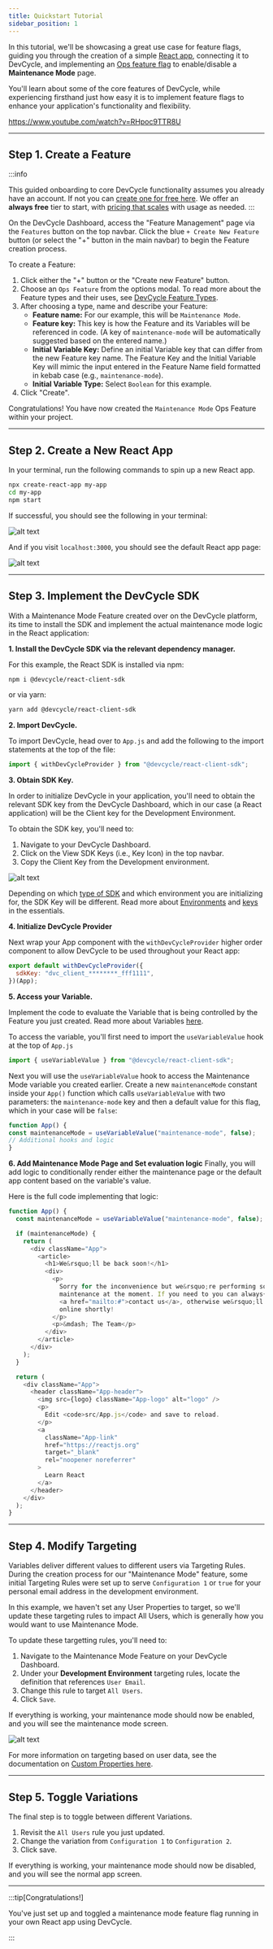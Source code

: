 ```yaml
---
title: Quickstart Tutorial
sidebar_position: 1
---
```


In this tutorial, we'll be showcasing a great use case for feature flags, guiding you through the creation of a simple [React app](https://react.dev), connecting it to DevCycle, and implementing an [Ops feature flag](/introduction/core-concepts/feature-types#ops) to enable/disable a **Maintenance Mode** page. 

You'll learn about some of the core features of DevCycle, while experiencing firsthand just how easy it is to implement feature flags to enhance your application's functionality and flexibility.

https://www.youtube.com/watch?v=RHpoc9TTR8U

---

## Step 1. Create a Feature

:::info

This guided onboarding to core DevCycle functionality assumes you already have an account. If not you can [create one for free here](https://app.devcycle.com/?isSignUp=true). We offer an **always free** tier to start, with [pricing that scales](https://devcycle.com/pricing) with usage as needed.
:::

On the DevCycle Dashboard, access the "Feature Management" page via the `Features` button on the top navbar. Click the blue `+ Create New Feature` button (or select the "+" button in the main navbar) to begin the Feature creation process.

To create a Feature:

1. Click either the "+" button or the "Create new Feature" button.
2. Choose an `Ops Feature` from the options modal. To read more about the Feature types and their uses, see [DevCycle Feature Types](/introduction/core-concepts/feature-types).
3. After choosing a type, name and describe your Feature:
    - **Feature name:** For our example, this will be `Maintenance Mode`.
    - **Feature key:** This key is how the Feature and its Variables will be referenced in code. (A key of `maintenance-mode` will be automatically suggested based on the entered name.)
    - **Initial Variable Key:** Define an initial Variable key that can differ from the new Feature key name. The Feature Key and the Initial Variable Key will mimic the input entered in the Feature Name field formatted in kebab case (e.g., `maintenance-mode`).
    - **Initial Variable Type:** Select `Boolean` for this example.
4. Click "Create".

Congratulations! You have now created the `Maintenance Mode` Ops Feature within your project.

---

## Step 2. Create a New React App

In your terminal, run the following commands to spin up a new React app.

```bash
npx create-react-app my-app
cd my-app
npm start
```

If successful, you should see the following in your terminal:

![alt text](https://cdn.jsdelivr.net/gh/facebook/create-react-app@27b42ac7efa018f2541153ab30d63180f5fa39e0/screencast.svg)

And if you visit `localhost:3000`, you should see the default React app page:

![alt text](/tutorial/tutorial-default.png)


---

## Step 3. Implement the DevCycle SDK

With a Maintenance Mode Feature created over on the DevCycle platform, its time to install the SDK and implement the actual maintenance mode logic in the React application:

**1. Install the DevCycle SDK via the relevant dependency manager.** 

For this example, the React SDK is installed via npm:

```bash
npm i @devcycle/react-client-sdk
```
or via yarn:

```bash
yarn add @devcycle/react-client-sdk
```

**2. Import DevCycle.** 

To import DevCycle, head over to `App.js` and add the following to the import statements at the top of the file:

```javascript
import { withDevCycleProvider } from "@devcycle/react-client-sdk";
```

**3. Obtain SDK Key.**

In order to initialize DevCycle in your application, you'll need to obtain the relevant SDK key from the DevCycle Dashboard, which in our case (a React application) will be the Client key for the Development Environment. 

To obtain the SDK key, you'll need to:

1. Navigate to your DevCycle Dashboard.
2. Click on the View SDK Keys (i.e., Key Icon) in the top navbar.
3. Copy the Client Key from the Development environment.

![alt text](/tutorial/tutorial-keys.png)

Depending on which [type of SDK](/sdk/) and which environment you are initializing for, the SDK Key will be different. Read more about [Environments](/essentials/environments) and [keys](/essentials/keys) in the essentials.

**4. Initialize DevCycle Provider**

Next wrap your App component with the `withDevCycleProvider` higher order component to allow DevCycle to be used throughout your React app:

```javascript
export default withDevCycleProvider({
  sdkKey: "dvc_client_********_fff1111",
})(App);
```

**5. Access your Variable.** 

Implement the code to evaluate the Variable that is being controlled by the Feature you just created. Read more about Variables [here](/essentials/variables).

To access the variable, you'll first need to import the `useVariableValue` hook at the top of `App.js`


```javascript
import { useVariableValue } from "@devcycle/react-client-sdk";
```

Next you will use the `useVariableValue` hook to access the Maintenance Mode variable you created earlier. Create a new `maintenanceMode` constant inside your `App()` function which calls `useVariableValue` with two parameters: the `maintenance-mode` key and then a default value for this flag, which in your case will be `false`:

```javascript
function App() {
const maintenanceMode = useVariableValue("maintenance-mode", false);
// Additional hooks and logic
}
```

**6. Add Maintenance Mode Page and Set evaluation logic** 
Finally, you will add logic to conditionally render either the maintenance page or the default app content based on the variable's value.

Here is the full code implementing that logic:

```javascript
function App() {
  const maintenanceMode = useVariableValue("maintenance-mode", false);

  if (maintenanceMode) {
    return (
      <div className="App">
        <article>
          <h1>We&rsquo;ll be back soon!</h1>
          <div>
            <p>
              Sorry for the inconvenience but we&rsquo;re performing some
              maintenance at the moment. If you need to you can always{" "}
              <a href="mailto:#">contact us</a>, otherwise we&rsquo;ll be back
              online shortly!
            </p>
            <p>&mdash; The Team</p>
          </div>
        </article>
      </div>
    );
  }

  return (
    <div className="App">
      <header className="App-header">
        <img src={logo} className="App-logo" alt="logo" />
        <p>
          Edit <code>src/App.js</code> and save to reload.
        </p>
        <a
          className="App-link"
          href="https://reactjs.org"
          target="_blank"
          rel="noopener noreferrer"
        >
          Learn React
        </a>
      </header>
    </div>
  );
}
```

---

## Step 4. Modify Targeting

Variables deliver different values to different users via Targeting Rules. During the creation process for our "Maintenance Mode" feature, some initial Targeting Rules were set up to serve `Configuration 1` or `true` for your personal email address in the development environment. 

In this example, we haven't set any User Properties to target, so we'll update these targeting rules to impact All Users, which is generally how you would want to use Maintenance Mode. 

To update these targetting rules, you'll need to:

1. Navigate to the Maintenance Mode Feature on your DevCycle Dashboard.
2. Under your **Development Environment** targeting rules, locate the definition that references `User Email`.
3. Change this rule to target `All Users`.
4. Click `Save`.

If everything is working, your maintenance mode should now be enabled, and you will see the maintenance mode screen.

![alt text](/tutorial/tutorial-maintenance.png)

For more information on targeting based on user data, see the documentation on [Custom Properties here](/extras/advanced-targeting/custom-properties).

---

## Step 5. Toggle Variations

The final step is to toggle between different Variations. 

1. Revisit the `All Users` rule you just updated.
2. Change the variation from `Configuration 1` to `Configuration 2`.
3. Click save.

If everything is working, your maintenance mode should now be disabled, and you will see the normal app screen.

---

:::tip[Congratulations!]

You've just set up and toggled a maintenance mode feature flag running in your own React app using DevCycle.

:::
